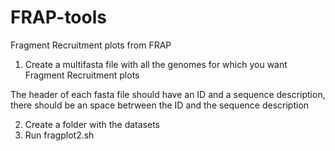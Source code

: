 # FRAP-tools
Fragment Recruitment plots from FRAP 

1. Create a multifasta file with all the genomes for which you want Fragment Recruitment plots

  The header of each fasta file should have an ID and a sequence description, there should be an space betrween the ID and the sequence description
  
2. Create a folder with the datasets
3. Run fragplot2.sh

